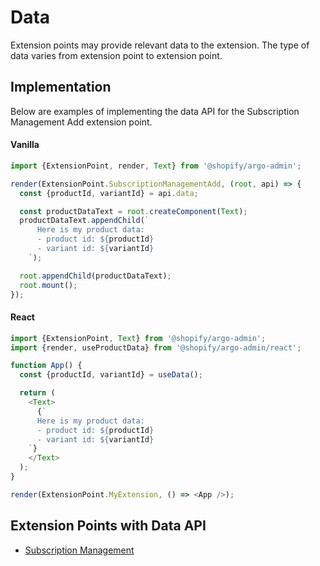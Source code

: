 # Data

Extension points may provide relevant data to the extension. The type of data varies from extension point to extension point.

## Implementation

Below are examples of implementing the data API for the Subscription Management Add extension point.

#### Vanilla

```js
import {ExtensionPoint, render, Text} from '@shopify/argo-admin';

render(ExtensionPoint.SubscriptionManagementAdd, (root, api) => {
  const {productId, variantId} = api.data;

  const productDataText = root.createComponent(Text);
  productDataText.appendChild(`
      Here is my product data:
      - product id: ${productId}
      - variant id: ${variantId}
    `);

  root.appendChild(productDataText);
  root.mount();
});
```

#### React

```js
import {ExtensionPoint, Text} from '@shopify/argo-admin';
import {render, useProductData} from '@shopify/argo-admin/react';

function App() {
  const {productId, variantId} = useData();

  return (
    <Text>
      {`
      Here is my product data:
      - product id: ${productId}
      - variant id: ${variantId}
    `}
    </Text>
  );
}

render(ExtensionPoint.MyExtension, () => <App />);
```

## Extension Points with Data API

- [Subscription Management](../ExtensionPoints/SubscriptionManagement/README.md#data-api)
